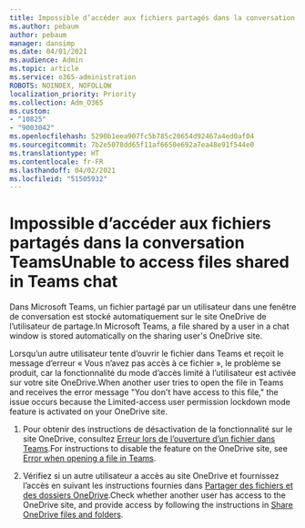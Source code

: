 ```yaml
---
title: Impossible d’accéder aux fichiers partagés dans la conversation Teams
ms.author: pebaum
author: pebaum
manager: dansimp
ms.date: 04/01/2021
ms.audience: Admin
ms.topic: article
ms.service: o365-administration
ROBOTS: NOINDEX, NOFOLLOW
localization_priority: Priority
ms.collection: Adm_O365
ms.custom:
- "10825"
- "9003042"
ms.openlocfilehash: 5290b1eea907fc5b785c20654d92467a4ed0af04
ms.sourcegitcommit: 7b2e5078dd65f11af6650e692a7ea48e91f544e0
ms.translationtype: HT
ms.contentlocale: fr-FR
ms.lasthandoff: 04/02/2021
ms.locfileid: "51505932"
---
```

# <a name="unable-to-access-files-shared-in-teams-chat"></a><span data-ttu-id="e2cf8-102">Impossible d’accéder aux fichiers partagés dans la conversation Teams</span><span class="sxs-lookup"><span data-stu-id="e2cf8-102">Unable to access files shared in Teams chat</span></span>

<span data-ttu-id="e2cf8-103">Dans Microsoft Teams, un fichier partagé par un utilisateur dans une fenêtre de conversation est stocké automatiquement sur le site OneDrive de l’utilisateur de partage.</span><span class="sxs-lookup"><span data-stu-id="e2cf8-103">In Microsoft Teams, a file shared by a user in a chat window is stored automatically on the sharing user's OneDrive site.</span></span>

<span data-ttu-id="e2cf8-104">Lorsqu’un autre utilisateur tente d’ouvrir le fichier dans Teams et reçoit le message d’erreur « Vous n’avez pas accès à ce fichier », le problème se produit, car la fonctionnalité du mode d’accès limité à l’utilisateur est activée sur votre site OneDrive.</span><span class="sxs-lookup"><span data-stu-id="e2cf8-104">When another user tries to open the file in Teams and receives the error message "You don't have access to this file," the issue occurs because the Limited-access user permission lockdown mode feature is activated on your OneDrive site.</span></span>

1. <span data-ttu-id="e2cf8-105">Pour obtenir des instructions de désactivation de la fonctionnalité sur le site OneDrive, consultez [Erreur lors de l’ouverture d’un fichier dans Teams](https://go.microsoft.com/fwlink/?linkid=2155733).</span><span class="sxs-lookup"><span data-stu-id="e2cf8-105">For instructions to disable the feature on the OneDrive site, see [Error when opening a file in Teams](https://go.microsoft.com/fwlink/?linkid=2155733).</span></span>

1. <span data-ttu-id="e2cf8-106">Vérifiez si un autre utilisateur a accès au site OneDrive et fournissez l’accès en suivant les instructions fournies dans [Partager des fichiers et des dossiers OneDrive](https://go.microsoft.com/fwlink/?linkid=2156017).</span><span class="sxs-lookup"><span data-stu-id="e2cf8-106">Check whether another user has access to the OneDrive site, and provide access by following the instructions in [Share OneDrive files and folders](https://go.microsoft.com/fwlink/?linkid=2156017).</span></span>